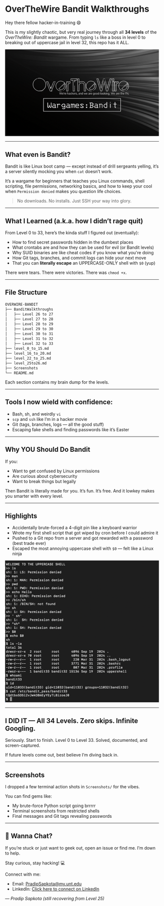 # OverTheWire Bandit Walkthroughs 

Hey there fellow hacker-in-training 😄

This is my slightly chaotic, but very real journey through all **34 levels** of the *OverTheWire: Bandit* wargame. From typing `ls` like a boss in level 0 to breaking out of uppercase jail in level 32, this repo has it ALL.

![bandit-banner](Screenshots/bandit_banner.png)

---

## What even is Bandit?
Bandit is like Linux boot camp — except instead of drill sergeants yelling, it’s a server silently mocking you when `cat` doesn’t work. 

It’s a wargame for beginners that teaches you Linux commands, shell scripting, file permissions, networking basics, and how to keep your cool when `Permission denied` makes you question life choices. 

> No downloads. No installs. Just SSH your way into glory.

---

## What I Learned (a.k.a. how I didn’t rage quit)
From Level 0 to 33, here’s the kinda stuff I figured out (eventually):
- How to find secret passwords hidden in the dumbest places
- What crontabs are and how they can be used for evil (or Bandit levels)
- Why SUID binaries are like cheat codes if you know what you're doing
- How Git tags, branches, and commit logs can hide your next move
- That you can **literally escape** an UPPERCASE-ONLY shell with `$0` (yup)

There were tears. There were victories. There was `chmod +x`.

---

## File Structure
```
OVERWIRE-BANDIT
├── BanditWalkthroughs
│   ├── Level 26 to 27
│   ├── Level 27 to 28
│   ├── Level 28 to 29
│   ├── Level 29 to 30
│   ├── Level 30 to 31
│   ├── Level 31 to 32
│   ├── Level 32 to 33
├── level_0_to_15.md
├── level_16_to_20.md
├── level_22_to_25.md
├── level_25to26.md
├── Screenshots
└── README.md 
```

Each section contains my brain dump for the levels.

---

## Tools I now wield with confidence:
- Bash, sh, and weirdly `vi`
- `scp` and `ssh` like I’m in a hacker movie
- Git (tags, branches, logs — all the good stuff)
- Escaping fake shells and finding passwords like it’s Easter

---

## Why YOU Should Do Bandit
If you:
- Want to get confused by Linux permissions
- Are curious about cybersecurity
- Want to break things but legally

Then Bandit is literally made for you. It’s fun. It’s free. And it lowkey makes you smarter with every level.

---

## Highlights
- Accidentally brute-forced a 4-digit pin like a keyboard warrior 
- Wrote my first shell script that got wiped by cron before I could admire it 
- Pushed to a Git repo from a server and got rewarded with a password (best trade ever)
- Escaped the most annoying uppercase shell with `$0` — felt like a Linux ninja

![success](Screenshots/level33.png)

---

## I DID IT — All 34 Levels. Zero skips. Infinite Googling.
Seriously. Start to finish. Level 0 to Level 33. Solved, documented, and screen-captured.

If future levels come out, best believe I’m diving back in.

---

## Screenshots
I dropped a few terminal action shots in `Screenshots/` for the vibes.

You can find gems like:
- My brute-force Python script going brrrrr 
- Terminal screenshots from restricted shells
- Final messages and Git tags revealing passwords

---

## 💬 Wanna Chat?
If you’re stuck or just want to geek out, open an issue or find me. I’m down to help.

Stay curious, stay hacking! 💻

Connect with me:
- Email: [PradipSapkota@my.unt.edu](mailto:PradipSapkota@my.unt.edu)
- LinkedIn: [Click here to connect on LinkedIn](https://www.linkedin.com/in/pradipsapkota01/)

— *Pradip Sapkota (still recovering from Level 25)*

